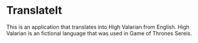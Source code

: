 # TranslateIt
 This is an application that translates into High Valarian from English. High Valarian is an fictional language that was used in Game of Thrones Sereis.
